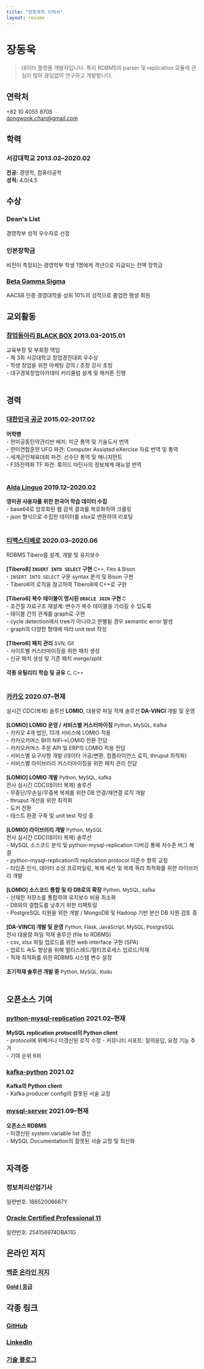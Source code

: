 ```yaml
---
title: "장동욱의 이력서"
layout: resume
---
```


# 장동욱

> 데이터 플랫폼 개발자입니다. 특히 RDBMS의 parser 및 replication 모듈에 관심이 많아 끊임없이 연구하고 개발합니다.

## 연락처
+82 10 4055 8705  
dongwook.chan@gmail.com

## 학력

### **서강대학교** <span>2013.02&ndash;2020.02</span>

**전공:** 경영학, 컴퓨터공학  
**성적:** 4.0/4.5  

## 수상

### **Dean's List**
경영학부 성적 우수자로 선정

### **인본장학금**
비전이 촉망되는 경영학부 학생 1명에게 격년으로 지급되는 전액 장학금

### **[Beta Gamma Sigma](https://www.betagammasigma.org/about/what-is-bgs)**
AACSB 인증 경영대학을 상위 10%의 성적으로 졸업한 평생 회원

## 교외활동

### **[창업동아리 BLACK BOX](https://www.facebook.com/iblackbox/)** <span>2013.03&ndash;2015.01</span>
교육부장 및 부회장 역임    
    - 제 3회 서강대학교 창업경진대회 우수상  
    - 학생 창업을 위한 마케팅 강의 / 초청 강사 초빙  
    - 대구경북창업아카데미 커리큘럼 설계 및 해커톤 진행  
<br>
## 경력
### **[대한민국 공군](https://rokaf.airforce.mil.kr/airforce/398/subview.do)** <span>2015.02&ndash;2017.02</span>  
**어학병**  
    - 한미공동탄약관리반 배치: 미군 통역 및 기술도서 번역  
    - 한미연합훈련 UFG 파견: Computer Assisted eXercise 자료 번역 및 통역  
    - 세계군인체육대회 파견: 선수단 통역 및 매니지먼트  
    - F35전력화 TF 파견: 록히드 마틴사의 정보체계 매뉴얼 번역  
<br>
### **[Alda Linguo](https://www.crunchbase.com/organization/aldalinguo)** <span>2019.12&ndash;2020.02</span>
**영미권 사용자를 위한 한국어 학습 데이터 수집**  
    - base64로 암호화된 웹 검색 결과를 복호화하여 크롤링  
    - json 형식으로 수집한 데이터를 xlsx로 변환하여 리포팅  
<br>
### **[티맥스티베로](https://www.tmaxdata.com/product/productView.do?prod_cd=tibero&detail_gubun=prod_main)** <span>2020.03&ndash;2020.06</span>
RDBMS Tibero를 설계, 개발 및 유지보수    
<br>
**[Tibero8] `INSERT INTO SELECT` 구현** <font size="2">C++, Flex & Bison</font>  
    - `INSERT INTO SELECT` 구문 syntax 분석 및 Bison 구현  
    - Tibero6의 로직을 참고하여 Tibero8에 C++로 구현  
<br>
**[Tibero6] 복수 테이블이 명시된 `ORACLE JOIN` 구현** <font size="2">C</font>  
    - 조건절 자료구조 재설계: 변수가 복수 테이블을 가리킬 수 있도록  
    - 테이블 간의 관계를 graph로 구현  
    - cycle detection에서 tree가 아니라고 판별될 경우 semantic error 발생  
    - graph의 다양한 형태에 따라 unit test 작성  
<br>
**[Tibero6] 패치 관리** <font size="2">SVN, Git</font>  
    - 사이트별 커스터마이징을 위한 패치 생성  
    - 신규 패치 생성 및 기존 패치 merge/split  
<br>
**각종 유틸리티 학습 및 공유** <font size="2">C, C++</font>  
<br>
### **[카카오](https://www.kakaocorp.com/page/)** <span>2020.07&ndash;현재</span>
실시간 CDC(복제) 솔루션 **LOMIO**, 대용량 파일 적재 솔루션 **DA-VINCI** 개발 및 운영   
<br>
**[LOMIO] LOMIO 운영 / 서비스별 커스터마이징** <font size="2">Python, MySQL, Kafka</font>  
    - 카카오 4개 법인, 13개 서비스에 LOMIO 적용  
    - 카카오커머스 BI의 NiFi->LOMIO 전환 전담  
    - 카카오커머스 주문 API 및 ERP의 LOMIO 적용 전담  
    - 서비스별 요구사항 개발 (데이터 가공/변환, 컴플라이언스 로직, thruput 최적화)  
    - 서비스별 라이브러리 커스터마이징을 위한 패치 관리 전담  
<br>
**[LOMIO] LOMIO 개발** <font size="2">Python, MySQL, kafka</font>  
전사 실시간 CDC(데이터 복제) 솔루션  
    - 무중단/무손실/무중복 복제를 위한 DB 연결/재연결 로직 개발  
    - thruput 개선을 위한 최적화  
    - 도커 전환  
    - 테스트 환경 구축 및 unit test 작성 중  
<br>
**[LOMIO] 라이브러리 개발** <font size="2">Python, MySQL</font>  
전사 실시간 CDC(데이터 복제) 솔루션  
    - MySQL 소스코드 분석 및 python-mysql-replication 디버깅 통해 저수준 버그 해결  
    - python-mysql-replication의 replication protocol 미준수 항목 교정  
    - 타임존 인식, 데이터 소싱 프로파일링, 복제 세션 및 복제 쿼리 최적화를 위한 라이브러리 개발  
<br>
**[LOMIO] 소스코드 통합 및 타 DB로의 확장** <font size="2">Python, MySQL, kafka</font>  
    - 산재한 저장소를 통합하여 유지보수 비용 최소화  
    - DB와의 결합도를 낮추기 위한 리팩토링  
    - PostgreSQL 지원을 위한 개발 / MongoDB 및 Hadoop 기반 분산 DB 지원 검토 중  
<br>
**[DA-VINCI] 개발 및 운영** <font size="2">Python, Flask, JavaScript, MySQL, PostgreSQL</font>  
전사 대용량 파일 적재 솔루션 (file to RDBMS)  
    - csv, xlsx 파일 업로드를 위한 web interface 구현 (SPA)  
    - 업로드 속도 향상을 위해 멀티스레드/멀티프로세스 업로드/적재  
    - 적재 최적화를 위한 RDBMS 시스템 변수 설정  
<br>
**초기적재 솔루션 개발 중** <font size="2">Python, MySQL, Kudu</font>  
<br>
## 오픈소스 기여

### **[python-mysql-replication](https://github.com/noplay/python-mysql-replication)** <span>2021.02&ndash;현재</span>
**MySQL replication protocol의 Python client**  
    - protocol에 위배거나 미갱신된 로직 수정
    - 커뮤니티 서포트: 질의응답, 요청 기능 추가  
    - 기여 순위 6위  

### **[kafka-python](https://github.com/dpkp/kafka-python)** <span>2021.02</span>
**Kafka의 Python client**  
    - Kafka producer config의 잘못된 서술 교정

### **[mysql-server](https://github.com/mysql/mysql-server)** <span>2021.09&ndash;현재</span>
**오픈소스 RDBMS**  
    - 미갱신된 system variable list 갱신  
    - MySQL Documentation의 잘못된 서술 교정 및 최신화  
<br>
## 자격증
### **정보처리산업기사**
일련번호: 16652006687Y
<br>
### **[Oracle Certified Professional 11](https://www.credly.com/badges/498fcbba-977d-4edb-a75f-8cf89feac25f/linked_in_profile)**
일련번호: 254156974DBA11G
<br>
## 온라인 저지
### **[백준 온라인 저지](https://www.acmicpc.net/)**
**[Gold I 등급](https://solved.ac/profile/dongwook)**
<br>
## 각종 링크
### **[GitHub](https://github.com/dongwook-chan)**
### **[LinkedIn](https://www.linkedin.com/in/dongwook-chang-3ab763147/)**
### **[기술 블로그](https://dongwook-chan.github.io/)**
